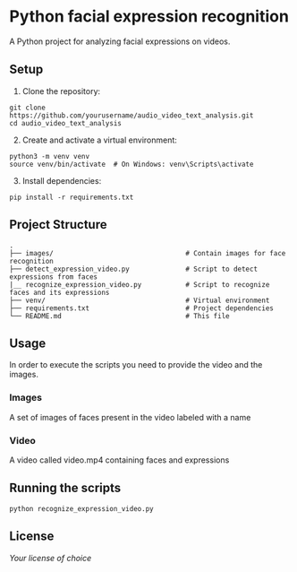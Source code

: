 # Python facial expression recognition

A Python project for analyzing facial expressions on videos.

## Setup

1. Clone the repository:
```
git clone https://github.com/yourusername/audio_video_text_analysis.git
cd audio_video_text_analysis
```

2. Create and activate a virtual environment:
```
python3 -m venv venv
source venv/bin/activate  # On Windows: venv\Scripts\activate
```

3. Install dependencies:
```
pip install -r requirements.txt
```

## Project Structure

```
.
├── images/                                 # Contain images for face recognition     
├── detect_expression_video.py              # Script to detect expressions from faces
|__ recognize_expression_video.py           # Script to recognize faces and its expressions
├── venv/                                   # Virtual environment
├── requirements.txt                        # Project dependencies
└── README.md                               # This file
```

## Usage

In order to execute the scripts you need to provide the video and the images. 

### Images
A set of images of faces present in the video labeled with a name

### Video
A video called video.mp4 containing faces and expressions

## Running the scripts


```shell
python recognize_expression_video.py
```


## License

*Your license of choice* 